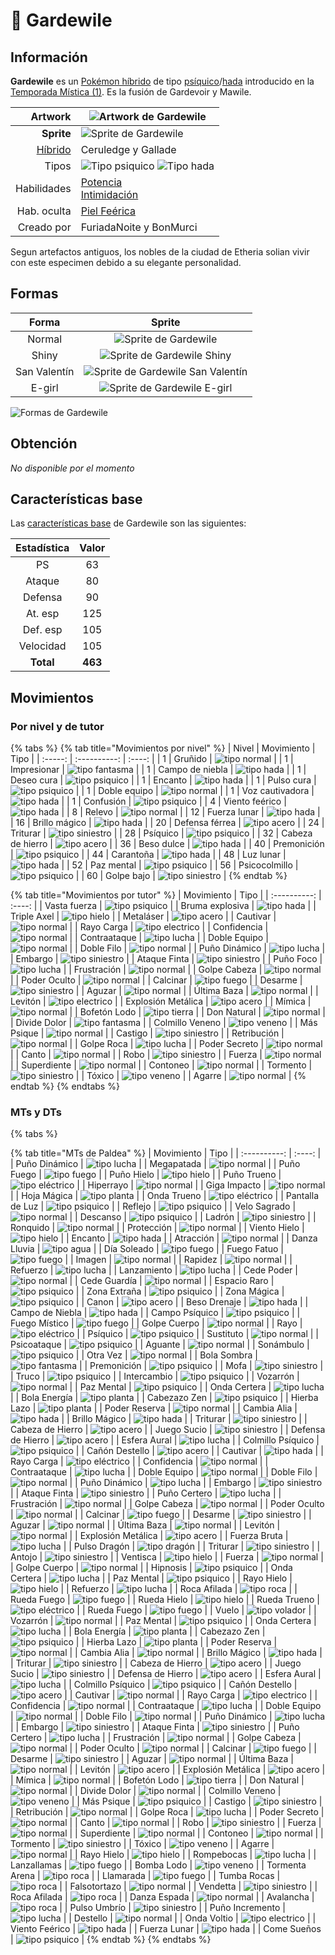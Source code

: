 # 🧬 Gardewile

## Información

**Gardewile** es un [Pokémon híbrido](../../funciones/hibridos.md) de tipo [psíquico](https://www.wikidex.net/wiki/Tipo_psiquico)/[hada](https://www.wikidex.net/wiki/Tipo_Hada) introducido en la [Temporada Mística (1)](./). Es la fusión de Gardevoir y Mawile.

|                     **Artwork** | ![Artwork de Gardewile](../../images/pokemon/temporada-1/Gardewile.png)                                                                                    |
| ------------------------------: | -------------------------------------------------------------------------------------------------------------------------------------- |
|                      **Sprite** | ![Sprite de Gardewile](../../images/pokemon/temporada-1/Gardewile-sprite.png)                                                          |
| [Híbrido](#) | Ceruledge y Gallade                                                                                                                     |
|                           Tipos | ![Tipo psiquico](../../images/pokemon/tipos/tipo_psiquico.png) ![Tipo hada](../../images/pokemon/tipos/tipo_hada.png)        |
|                     Habilidades | [Potencia](https://www.wikidex.net/wiki/Potencia)<br>[Intimidación](https://www.wikidex.net/wiki/Intimidación) |
|                     Hab. oculta | [Piel Feérica](https://www.wikidex.net/wiki/Piel_fe%C3%A9rica)                                                                       |
|                      Creado por | FuriadaNoite y BonMurci                                                                                                                |

Segun artefactos antiguos, los nobles de la ciudad de Etheria solian vivir con este especimen debido a su elegante personalidad.

## Formas

|  Forma |                                            Sprite                                           |
| :----: | :-----------------------------------------------------------------------------------------: |
| Normal |        ![Sprite de Gardewile](../../images/pokemon/temporada-1/Gardewile-sprite.png)        |
|  Shiny |  ![Sprite de Gardewile Shiny](../../images/pokemon/temporada-1/Gardewile-sprite-shiny.png)  |
| San Valentín | ![Sprite de Gardewile San Valentín](../../images/pokemon/temporada-1/Gardewile-sprite-valentines.png) |
| E-girl | ![Sprite de Gardewile E-girl](../../images/pokemon/temporada-1/Gardewile-sprite-egirl.png) |

![Formas de Gardewile](../../images/pokemon/temporada-1/Gardewile-formas.png)

## Obtención

*No disponible por el momento*

## Características base

Las [características base](https://www.wikidex.net/wiki/Caracter%C3%ADsticas) de Gardewile son las siguientes:

| Estadística |  Valor  |
| :---------: | :-----: |
|      PS     |    63   |
|    Ataque   |    80   |
|   Defensa   |    90   |
|   At. esp   |   125   |
|   Def. esp  |   105   |
|  Velocidad  |   105   |
|  **Total**  | **463** |

## Movimientos

### Por nivel y de tutor

{% tabs %}
{% tab title="Movimientos por nivel" %}
| Nivel | Movimiento | Tipo |
| :-----: | :----------: | :----: |
| 1 | Gruñido | ![tipo normal](../../images/pokemon/tipos/tipo_normal.png) |
| 1 | Impresionar | ![tipo fantasma](../../images/pokemon/tipos/tipo_fantasma.png) |
| 1 | Campo de niebla | ![tipo hada](../../images/pokemon/tipos/tipo_hada.png) |
| 1 | Deseo cura | ![tipo psiquico](../../images/pokemon/tipos/tipo_psiquico.png) |
| 1 | Encanto | ![tipo hada](../../images/pokemon/tipos/tipo_hada.png) |
| 1 | Pulso cura | ![tipo psiquico](../../images/pokemon/tipos/tipo_psiquico.png) |
| 1 | Doble equipo | ![tipo normal](../../images/pokemon/tipos/tipo_normal.png) |
| 1 | Voz cautivadora | ![tipo hada](../../images/pokemon/tipos/tipo_hada.png) |
| 1 | Confusión | ![tipo psiquico](../../images/pokemon/tipos/tipo_psiquico.png) |
| 4 | Viento feérico | ![tipo hada](../../images/pokemon/tipos/tipo_hada.png) |
| 8 | Relevo | ![tipo normal](../../images/pokemon/tipos/tipo_normal.png) |
| 12 | Fuerza lunar | ![tipo hada](../../images/pokemon/tipos/tipo_hada.png) |
| 16 | Brillo mágico | ![tipo hada](../../images/pokemon/tipos/tipo_hada.png) |
| 20 | Defensa férrea | ![tipo acero](../../images/pokemon/tipos/tipo_acero.png) |
| 24 | Triturar | ![tipo siniestro](../../images/pokemon/tipos/tipo_siniestro.png) |
| 28 | Psíquico | ![tipo psiquico](../../images/pokemon/tipos/tipo_psiquico.png) |
| 32 | Cabeza de hierro | ![tipo acero](../../images/pokemon/tipos/tipo_acero.png) |
| 36 | Beso dulce | ![tipo hada](../../images/pokemon/tipos/tipo_hada.png) |
| 40 | Premonición | ![tipo psiquico](../../images/pokemon/tipos/tipo_psiquico.png) |
| 44 | Carantoña | ![tipo hada](../../images/pokemon/tipos/tipo_hada.png) |
| 48 | Luz lunar | ![tipo hada](../../images/pokemon/tipos/tipo_hada.png) |
| 52 | Paz mental | ![tipo psiquico](../../images/pokemon/tipos/tipo_psiquico.png) |
| 56 | Psicocolmillo | ![tipo psiquico](../../images/pokemon/tipos/tipo_psiquico.png) |
| 60 | Golpe bajo | ![tipo siniestro](../../images/pokemon/tipos/tipo_siniestro.png) |
{% endtab %}

{% tab title="Movimientos por tutor" %}
| Movimiento | Tipo |
| :----------: | :----: |
| Vasta fuerza | ![tipo psiquico](../../images/pokemon/tipos/tipo_psiquico.png) |
| Bruma explosiva | ![tipo hada](../../images/pokemon/tipos/tipo_hada.png) |
| Triple Axel | ![tipo hielo](../../images/pokemon/tipos/tipo_hielo.png) |
| Metaláser | ![tipo acero](../../images/pokemon/tipos/tipo_acero.png) |
| Cautivar | ![tipo normal](../../images/pokemon/tipos/tipo_normal.png) |
| Rayo Carga | ![tipo electrico](../../images/pokemon/tipos/tipo_electrico.png) |
| Confidencia | ![tipo normal](../../images/pokemon/tipos/tipo_normal.png) |
| Contraataque | ![tipo lucha](../../images/pokemon/tipos/tipo_lucha.png) |
| Doble Equipo | ![tipo normal](../../images/pokemon/tipos/tipo_normal.png) |
| Doble Filo | ![tipo normal](../../images/pokemon/tipos/tipo_normal.png) |
| Puño Dinámico | ![tipo lucha](../../images/pokemon/tipos/tipo_lucha.png) |
| Embargo | ![tipo siniestro](../../images/pokemon/tipos/tipo_siniestro.png) |
| Ataque Finta | ![tipo siniestro](../../images/pokemon/tipos/tipo_siniestro.png) |
| Puño Foco | ![tipo lucha](../../images/pokemon/tipos/tipo_lucha.png) |
| Frustración | ![tipo normal](../../images/pokemon/tipos/tipo_normal.png) |
| Golpe Cabeza | ![tipo normal](../../images/pokemon/tipos/tipo_normal.png) |
| Poder Oculto | ![tipo normal](../../images/pokemon/tipos/tipo_normal.png) |
| Calcinar | ![tipo fuego](../../images/pokemon/tipos/tipo_fuego.png) |
| Desarme | ![tipo siniestro](../../images/pokemon/tipos/tipo_siniestro.png) |
| Aguzar | ![tipo normal](../../images/pokemon/tipos/tipo_normal.png) |
| Última Baza | ![tipo normal](../../images/pokemon/tipos/tipo_normal.png) |
| Levitón | ![tipo electrico](../../images/pokemon/tipos/tipo_electrico.png) |
| Explosión Metálica | ![tipo acero](../../images/pokemon/tipos/tipo_acero.png) |
| Mímica | ![tipo normal](../../images/pokemon/tipos/tipo_normal.png) |
| Bofetón Lodo | ![tipo tierra](../../images/pokemon/tipos/tipo_tierra.png) |
| Don Natural | ![tipo normal](../../images/pokemon/tipos/tipo_normal.png) |
| Divide Dolor | ![tipo fantasma](../../images/pokemon/tipos/tipo_fantasma.png) |
| Colmillo Veneno | ![tipo veneno](../../images/pokemon/tipos/tipo_veneno.png) |
| Más Psique | ![tipo normal](../../images/pokemon/tipos/tipo_normal.png) |
| Castigo | ![tipo siniestro](../../images/pokemon/tipos/tipo_siniestro.png) |
| Retribución | ![tipo normal](../../images/pokemon/tipos/tipo_normal.png) |
| Golpe Roca | ![tipo lucha](../../images/pokemon/tipos/tipo_lucha.png) |
| Poder Secreto | ![tipo normal](../../images/pokemon/tipos/tipo_normal.png) |
| Canto | ![tipo normal](../../images/pokemon/tipos/tipo_normal.png) |
| Robo | ![tipo siniestro](../../images/pokemon/tipos/tipo_siniestro.png) |
| Fuerza | ![tipo normal](../../images/pokemon/tipos/tipo_normal.png) |
| Superdiente | ![tipo normal](../../images/pokemon/tipos/tipo_normal.png) |
| Contoneo | ![tipo normal](../../images/pokemon/tipos/tipo_normal.png) |
| Tormento | ![tipo siniestro](../../images/pokemon/tipos/tipo_siniestro.png) |
| Tóxico | ![tipo veneno](../../images/pokemon/tipos/tipo_veneno.png) |
| Agarre | ![tipo normal](../../images/pokemon/tipos/tipo_normal.png) |
{% endtab %}
{% endtabs %}

### MTs y DTs
{% tabs %}

{% tab title="MTs de Paldea" %}
| Movimiento | Tipo |
| :----------: | :----: |
| Puño Dinámico | ![tipo lucha](../../images/pokemon/tipos/tipo_lucha.png) |
| Megapatada | ![tipo normal](../../images/pokemon/tipos/tipo_normal.png) |
| Puño Fuego | ![tipo fuego](../../images/pokemon/tipos/tipo_fuego.png) |
| Puño Hielo | ![tipo hielo](../../images/pokemon/tipos/tipo_hielo.png) |
| Puño Trueno | ![tipo eléctrico](../../images/pokemon/tipos/tipo_electrico.png) |
| Hiperrayo | ![tipo normal](../../images/pokemon/tipos/tipo_normal.png) |
| Giga Impacto | ![tipo normal](../../images/pokemon/tipos/tipo_normal.png) |
| Hoja Mágica | ![tipo planta](../../images/pokemon/tipos/tipo_planta.png) |
| Onda Trueno | ![tipo eléctrico](../../images/pokemon/tipos/tipo_electrico.png) |
| Pantalla de Luz | ![tipo psiquico](../../images/pokemon/tipos/tipo_psiquico.png) |
| Reflejo | ![tipo psiquico](../../images/pokemon/tipos/tipo_psiquico.png) |
| Velo Sagrado | ![tipo normal](../../images/pokemon/tipos/tipo_normal.png) |
| Descanso | ![tipo psiquico](../../images/pokemon/tipos/tipo_psiquico.png) |
| Ladrón | ![tipo siniestro](../../images/pokemon/tipos/tipo_siniestro.png) |
| Ronquido | ![tipo normal](../../images/pokemon/tipos/tipo_normal.png) |
| Protección | ![tipo normal](../../images/pokemon/tipos/tipo_normal.png) |
| Viento Hielo | ![tipo hielo](../../images/pokemon/tipos/tipo_hielo.png) |
| Encanto | ![tipo hada](../../images/pokemon/tipos/tipo_hada.png) |
| Atracción | ![tipo normal](../../images/pokemon/tipos/tipo_normal.png) |
| Danza Lluvia | ![tipo agua](../../images/pokemon/tipos/tipo_agua.png) |
| Día Soleado | ![tipo fuego](../../images/pokemon/tipos/tipo_fuego.png) |
| Fuego Fatuo | ![tipo fuego](../../images/pokemon/tipos/tipo_fuego.png) |
| Imagen | ![tipo normal](../../images/pokemon/tipos/tipo_normal.png) |
| Rapidez | ![tipo normal](../../images/pokemon/tipos/tipo_normal.png) |
| Refuerzo | ![tipo lucha](../../images/pokemon/tipos/tipo_lucha.png) |
| Lanzamiento | ![tipo lucha](../../images/pokemon/tipos/tipo_lucha.png) |
| Cede Poder | ![tipo normal](../../images/pokemon/tipos/tipo_normal.png) |
| Cede Guardía | ![tipo normal](../../images/pokemon/tipos/tipo_normal.png) |
| Espacio Raro | ![tipo psiquico](../../images/pokemon/tipos/tipo_psiquico.png) |
| Zona Extraña | ![tipo psiquico](../../images/pokemon/tipos/tipo_psiquico.png) |
| Zona Mágica | ![tipo psiquico](../../images/pokemon/tipos/tipo_psiquico.png) |
| Canon | ![tipo acero](../../images/pokemon/tipos/tipo_acero.png) |
| Beso Drenaje | ![tipo hada](../../images/pokemon/tipos/tipo_hada.png) |
| Campo de Niebla | ![tipo hada](../../images/pokemon/tipos/tipo_hada.png) |
| Campo Psíquico | ![tipo psiquico](../../images/pokemon/tipos/tipo_psiquico.png) |
| Fuego Místico | ![tipo fuego](../../images/pokemon/tipos/tipo_fuego.png) |
| Golpe Cuerpo | ![tipo normal](../../images/pokemon/tipos/tipo_normal.png) |
| Rayo | ![tipo eléctrico](../../images/pokemon/tipos/tipo_electrico.png) |
| Psíquico | ![tipo psiquico](../../images/pokemon/tipos/tipo_psiquico.png) |
| Sustituto | ![tipo normal](../../images/pokemon/tipos/tipo_normal.png) |
| Psicoataque | ![tipo psiquico](../../images/pokemon/tipos/tipo_psiquico.png) |
| Aguante | ![tipo normal](../../images/pokemon/tipos/tipo_normal.png) |
| Sonámbulo | ![tipo psiquico](../../images/pokemon/tipos/tipo_psiquico.png) |
| Otra Vez | ![tipo normal](../../images/pokemon/tipos/tipo_normal.png) |
| Bola Sombra | ![tipo fantasma](../../images/pokemon/tipos/tipo_fantasma.png) |
| Premonición | ![tipo psiquico](../../images/pokemon/tipos/tipo_psiquico.png) |
| Mofa | ![tipo siniestro](../../images/pokemon/tipos/tipo_siniestro.png) |
| Truco | ![tipo psiquico](../../images/pokemon/tipos/tipo_psiquico.png) |
| Intercambio | ![tipo psiquico](../../images/pokemon/tipos/tipo_psiquico.png) |
| Vozarrón | ![tipo normal](../../images/pokemon/tipos/tipo_normal.png) |
| Paz Mental | ![tipo psiquico](../../images/pokemon/tipos/tipo_psiquico.png) |
| Onda Certera | ![tipo lucha](../../images/pokemon/tipos/tipo_lucha.png) |
| Bola Energía | ![tipo planta](../../images/pokemon/tipos/tipo_planta.png) |
| Cabezazo Zen | ![tipo psiquico](../../images/pokemon/tipos/tipo_psiquico.png) |
| Hierba Lazo | ![tipo planta](../../images/pokemon/tipos/tipo_planta.png) |
| Poder Reserva | ![tipo normal](../../images/pokemon/tipos/tipo_normal.png) |
| Cambia Alia | ![tipo hada](../../images/pokemon/tipos/tipo_hada.png) |
| Brillo Mágico | ![tipo hada](../../images/pokemon/tipos/tipo_hada.png) |
| Triturar | ![tipo siniestro](../../images/pokemon/tipos/tipo_siniestro.png) |
| Cabeza de Hierro | ![tipo acero](../../images/pokemon/tipos/tipo_acero.png) |
| Juego Sucio | ![tipo siniestro](../../images/pokemon/tipos/tipo_siniestro.png) |
| Defensa de Hierro | ![tipo acero](../../images/pokemon/tipos/tipo_acero.png) |
| Esfera Aural | ![tipo lucha](../../images/pokemon/tipos/tipo_lucha.png) |
| Colmillo Psíquico | ![tipo psiquico](../../images/pokemon/tipos/tipo_psiquico.png) |
| Cañón Destello | ![tipo acero](../../images/pokemon/tipos/tipo_acero.png) |
| Cautivar | ![tipo hada](../../images/pokemon/tipos/tipo_hada.png) |
| Rayo Carga | ![tipo eléctrico](../../images/pokemon/tipos/tipo_electrico.png) |
| Confidencia | ![tipo normal](../../images/pokemon/tipos/tipo_normal.png) |
| Contraataque | ![tipo lucha](../../images/pokemon/tipos/tipo_lucha.png) |
| Doble Equipo | ![tipo normal](../../images/pokemon/tipos/tipo_normal.png) |
| Doble Filo | ![tipo normal](../../images/pokemon/tipos/tipo_normal.png) |
| Puño Dinámico | ![tipo lucha](../../images/pokemon/tipos/tipo_lucha.png) |
| Embargo | ![tipo siniestro](../../images/pokemon/tipos/tipo_siniestro.png) |
| Ataque Finta | ![tipo siniestro](../../images/pokemon/tipos/tipo_siniestro.png) |
| Puño Certero | ![tipo lucha](../../images/pokemon/tipos/tipo_lucha.png) |
| Frustración | ![tipo normal](../../images/pokemon/tipos/tipo_normal.png) |
| Golpe Cabeza | ![tipo normal](../../images/pokemon/tipos/tipo_normal.png) |
| Poder Oculto | ![tipo normal](../../images/pokemon/tipos/tipo_normal.png) |
| Calcinar | ![tipo fuego](../../images/pokemon/tipos/tipo_fuego.png) |
| Desarme | ![tipo siniestro](../../images/pokemon/tipos/tipo_siniestro.png) |
| Aguzar | ![tipo normal](../../images/pokemon/tipos/tipo_normal.png) |
| Última Baza | ![tipo normal](../../images/pokemon/tipos/tipo_normal.png) |
| Levitón | ![tipo normal](../../images/pokemon/tipos/tipo_normal.png) |
| Explosión Metálica | ![tipo acero](../../images/pokemon/tipos/tipo_acero.png) |
| Fuerza Bruta | ![tipo lucha](../../images/pokemon/tipos/tipo_lucha.png) |
| Pulso Dragón | ![tipo dragón](../../images/pokemon/tipos/tipo_dragon.png) |
| Triturar | ![tipo siniestro](../../images/pokemon/tipos/tipo_siniestro.png) |
| Antojo | ![tipo siniestro](../../images/pokemon/tipos/tipo_siniestro.png) |
| Ventisca | ![tipo hielo](../../images/pokemon/tipos/tipo_hielo.png) |
| Fuerza | ![tipo normal](../../images/pokemon/tipos/tipo_normal.png) |
| Golpe Cuerpo | ![tipo normal](../../images/pokemon/tipos/tipo_normal.png) |
| Hipnosis | ![tipo psiquico](../../images/pokemon/tipos/tipo_psiquico.png) |
| Onda Certera | ![tipo lucha](../../images/pokemon/tipos/tipo_lucha.png) |
| Paz Mental | ![tipo psiquico](../../images/pokemon/tipos/tipo_psiquico.png) |
| Rayo Hielo | ![tipo hielo](../../images/pokemon/tipos/tipo_hielo.png) |
| Refuerzo | ![tipo lucha](../../images/pokemon/tipos/tipo_lucha.png) |
| Roca Afilada | ![tipo roca](../../images/pokemon/tipos/tipo_roca.png) |
| Rueda Fuego | ![tipo fuego](../../images/pokemon/tipos/tipo_fuego.png) |
| Rueda Hielo | ![tipo hielo](../../images/pokemon/tipos/tipo_hielo.png) |
| Rueda Trueno | ![tipo eléctrico](../../images/pokemon/tipos/tipo_electrico.png) |
| Rueda Fuego | ![tipo fuego](../../images/pokemon/tipos/tipo_fuego.png) |
| Vuelo | ![tipo volador](../../images/pokemon/tipos/tipo_volador.png) |
| Vozarrón | ![tipo normal](../../images/pokemon/tipos/tipo_normal.png) |
| Paz Mental | ![tipo psiquico](../../images/pokemon/tipos/tipo_psiquico.png) |
| Onda Certera | ![tipo lucha](../../images/pokemon/tipos/tipo_lucha.png) |
| Bola Energía | ![tipo planta](../../images/pokemon/tipos/tipo_planta.png) |
| Cabezazo Zen | ![tipo psiquico](../../images/pokemon/tipos/tipo_psiquico.png) |
| Hierba Lazo | ![tipo planta](../../images/pokemon/tipos/tipo_planta.png) |
| Poder Reserva | ![tipo normal](../../images/pokemon/tipos/tipo_normal.png) |
| Cambia Alia | ![tipo normal](../../images/pokemon/tipos/tipo_normal.png) |
| Brillo Mágico | ![tipo hada](../../images/pokemon/tipos/tipo_hada.png) |
| Triturar | ![tipo siniestro](../../images/pokemon/tipos/tipo_siniestro.png) |
| Cabeza de Hierro | ![tipo acero](../../images/pokemon/tipos/tipo_acero.png) |
| Juego Sucio | ![tipo siniestro](../../images/pokemon/tipos/tipo_siniestro.png) |
| Defensa de Hierro | ![tipo acero](../../images/pokemon/tipos/tipo_acero.png) |
| Esfera Aural | ![tipo lucha](../../images/pokemon/tipos/tipo_lucha.png) |
| Colmillo Psíquico | ![tipo psiquico](../../images/pokemon/tipos/tipo_psiquico.png) |
| Cañón Destello | ![tipo acero](../../images/pokemon/tipos/tipo_acero.png) |
| Cautivar | ![tipo normal](../../images/pokemon/tipos/tipo_normal.png) |
| Rayo Carga | ![tipo electrico](../../images/pokemon/tipos/tipo_electrico.png) |
| Confidencia | ![tipo normal](../../images/pokemon/tipos/tipo_normal.png) |
| Contraataque | ![tipo lucha](../../images/pokemon/tipos/tipo_lucha.png) |
| Doble Equipo | ![tipo normal](../../images/pokemon/tipos/tipo_normal.png) |
| Doble Filo | ![tipo normal](../../images/pokemon/tipos/tipo_normal.png) |
| Puño Dinámico | ![tipo lucha](../../images/pokemon/tipos/tipo_lucha.png) |
| Embargo | ![tipo siniestro](../../images/pokemon/tipos/tipo_siniestro.png) |
| Ataque Finta | ![tipo siniestro](../../images/pokemon/tipos/tipo_siniestro.png) |
| Puño Certero | ![tipo lucha](../../images/pokemon/tipos/tipo_lucha.png) |
| Frustración | ![tipo normal](../../images/pokemon/tipos/tipo_normal.png) |
| Golpe Cabeza | ![tipo normal](../../images/pokemon/tipos/tipo_normal.png) |
| Poder Oculto | ![tipo normal](../../images/pokemon/tipos/tipo_normal.png) |
| Calcinar | ![tipo fuego](../../images/pokemon/tipos/tipo_fuego.png) |
| Desarme | ![tipo siniestro](../../images/pokemon/tipos/tipo_siniestro.png) |
| Aguzar | ![tipo normal](../../images/pokemon/tipos/tipo_normal.png) |
| Última Baza | ![tipo normal](../../images/pokemon/tipos/tipo_normal.png) |
| Levitón | ![tipo acero](../../images/pokemon/tipos/tipo_acero.png) |
| Explosión Metálica | ![tipo acero](../../images/pokemon/tipos/tipo_acero.png) |
| Mímica | ![tipo normal](../../images/pokemon/tipos/tipo_normal.png) |
| Bofetón Lodo | ![tipo tierra](../../images/pokemon/tipos/tipo_tierra.png) |
| Don Natural | ![tipo normal](../../images/pokemon/tipos/tipo_normal.png) |
| Divide Dolor | ![tipo normal](../../images/pokemon/tipos/tipo_normal.png) |
| Colmillo Veneno | ![tipo veneno](../../images/pokemon/tipos/tipo_veneno.png) |
| Más Psique | ![tipo psiquico](../../images/pokemon/tipos/tipo_psiquico.png) |
| Castigo | ![tipo siniestro](../../images/pokemon/tipos/tipo_siniestro.png) |
| Retribución | ![tipo normal](../../images/pokemon/tipos/tipo_normal.png) |
| Golpe Roca | ![tipo lucha](../../images/pokemon/tipos/tipo_lucha.png) |
| Poder Secreto | ![tipo normal](../../images/pokemon/tipos/tipo_normal.png) |
| Canto | ![tipo normal](../../images/pokemon/tipos/tipo_normal.png) |
| Robo | ![tipo siniestro](../../images/pokemon/tipos/tipo_siniestro.png) |
| Fuerza | ![tipo normal](../../images/pokemon/tipos/tipo_normal.png) |
| Superdiente | ![tipo normal](../../images/pokemon/tipos/tipo_normal.png) |
| Contoneo | ![tipo normal](../../images/pokemon/tipos/tipo_normal.png) |
| Tormento | ![tipo siniestro](../../images/pokemon/tipos/tipo_siniestro.png) |
| Tóxico | ![tipo veneno](../../images/pokemon/tipos/tipo_veneno.png) |
| Agarre | ![tipo normal](../../images/pokemon/tipos/tipo_normal.png) |
| Rayo Hielo | ![tipo hielo](../../images/pokemon/tipos/tipo_hielo.png) |
| Rompebocas | ![tipo lucha](../../images/pokemon/tipos/tipo_lucha.png) |
| Lanzallamas | ![tipo fuego](../../images/pokemon/tipos/tipo_fuego.png) |
| Bomba Lodo | ![tipo veneno](../../images/pokemon/tipos/tipo_veneno.png) |
| Tormenta Arena | ![tipo roca](../../images/pokemon/tipos/tipo_roca.png) |
| Llamarada | ![tipo fuego](../../images/pokemon/tipos/tipo_fuego.png) |
| Tumba Rocas | ![tipo roca](../../images/pokemon/tipos/tipo_roca.png) |
| Falsotortazo | ![tipo normal](../../images/pokemon/tipos/tipo_normal.png) |
| Vendetta | ![tipo siniestro](../../images/pokemon/tipos/tipo_siniestro.png) |
| Roca Afilada | ![tipo roca](../../images/pokemon/tipos/tipo_roca.png) |
| Danza Espada | ![tipo normal](../../images/pokemon/tipos/tipo_normal.png) |
| Avalancha | ![tipo roca](../../images/pokemon/tipos/tipo_roca.png) |
| Pulso Umbrío | ![tipo siniestro](../../images/pokemon/tipos/tipo_siniestro.png) |
| Puño Incremento | ![tipo lucha](../../images/pokemon/tipos/tipo_lucha.png) |
| Destello | ![tipo normal](../../images/pokemon/tipos/tipo_normal.png) |
| Onda Voltio | ![tipo electrico](../../images/pokemon/tipos/tipo_electrico.png) |
| Viento Feérico | ![tipo hada](../../images/pokemon/tipos/tipo_hada.png) |
| Fuerza Lunar | ![tipo hada](../../images/pokemon/tipos/tipo_hada.png) |
| Come Sueños | ![tipo psiquico](../../images/pokemon/tipos/tipo_psiquico.png) |
{% endtab %}
{% endtabs %}
